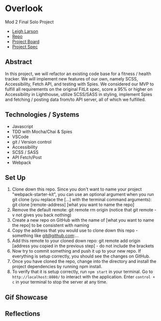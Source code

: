 # Overlook 
Mod 2 Final Solo Project

- [Leigh Larson](https://github.com/leighlars)
- [Repo](https://github.com/leighlars/overlook-solo)
- [Project Board](https://github.com/leighlars/overlook-solo/projects)
- [Project Spec](https://frontend.turing.io/projects/overlook.html)

## Abstract 
In this project, we will refactor an existing code base for a fitness / health tracker. We will implement new features of our own, namely SCSS, Accessibility, Fetch API, and testing with Spies. We considered our MVP to fulfill all requirements on the original FitLit spec, score a 95% or higher on Accessibility in Lighthouse, utilize SCSS/SASS in styling, implement Spies and fetching / posting data from/to API server, all of which we fulfilled.   

## Technologies / Systems
- Javascript
- TDD with Mocha/Chai & Spies
- VSCode 
- git / Version control
- Accessibility 
- SCSS / SASS
- API Fetch/Post
- Webpack

## Set Up 

1. Clone down this repo. Since you don't want to name your project "webpack-starter-kit", you can use an optional argument when you run git clone (you replace the [...] with the terminal command arguments): git clone [remote-address] [what you want to name the repo]
2. Remove the default remote: git remote rm origin (notice that git remote -v not gives you back nothing)
3. Create a new repo on GitHub with the name of [what you want to name the repo] to be consistent with naming
4. Copy the address that you would use to clone down this repo - something like git@github.com:...
5. Add this remote to your cloned down repo: git remote add origin [address you copied in the previous step] - do not include the brackets
6. Now try to commit something and push it up to your new repo. If everything is setup correctly, you should see the changes on GitHub.
7. Once you have cloned the repo, change into the directory and install the project dependencies by running npm install.
8. To verify that it is setup correctly, run `npm start` in your terminal. Go to `http://localhost:8080/` to interact with the application. Enter `control + c` in your terminal to stop the server at any time.

## Gif Showcase

## Reflections